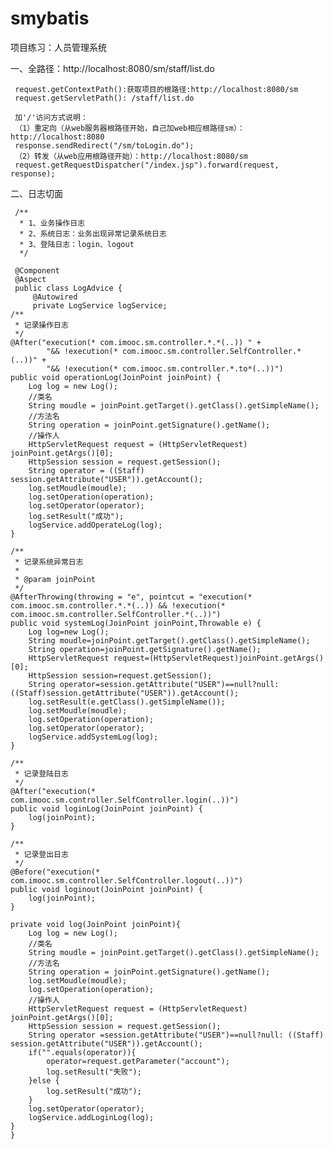 # smybatis
项目练习：人员管理系统

一、全路径：http://localhost:8080/sm/staff/list.do

     request.getContextPath():获取项目的根路径:http://localhost:8080/sm
     request.getServletPath(): /staff/list.do
     
     加'/'访问方式说明：
     （1）重定向（从web服务器根路径开始，自己加web相应根路径sm）：http://localhost:8080
     response.sendRedirect("/sm/toLogin.do"); 
     （2）转发（从web应用根路径开始）：http://localhost:8080/sm
     request.getRequestDispatcher("/index.jsp").forward(request, response); 
     
二、日志切面

     /**
      * 1、业务操作日志
      * 2、系统日志：业务出现异常记录系统日志
      * 3、登陆日志：login、logout
      */
     
     @Component
     @Aspect
     public class LogAdvice {
         @Autowired
         private LogService logService;         
    /**
     * 记录操作日志
     */
    @After("execution(* com.imooc.sm.controller.*.*(..)) " +
            "&& !execution(* com.imooc.sm.controller.SelfController.*(..))" +
            "&& !execution(* com.imooc.sm.controller.*.to*(..))")
    public void operationLog(JoinPoint joinPoint) {
        Log log = new Log();
        //类名
        String moudle = joinPoint.getTarget().getClass().getSimpleName();
        //方法名
        String operation = joinPoint.getSignature().getName();
        //操作人
        HttpServletRequest request = (HttpServletRequest) joinPoint.getArgs()[0];
        HttpSession session = request.getSession();
        String operator = ((Staff) session.getAttribute("USER")).getAccount();
        log.setMoudle(moudle);
        log.setOperation(operation);
        log.setOperator(operator);
        log.setResult("成功");
        logService.addOperateLog(log);
    }

    /**
     * 记录系统异常日志
     *
     * @param joinPoint
     */
    @AfterThrowing(throwing = "e", pointcut = "execution(* com.imooc.sm.controller.*.*(..)) && !execution(* com.imooc.sm.controller.SelfController.*(..))")
    public void systemLog(JoinPoint joinPoint,Throwable e) {
        Log log=new Log();
        String moudle=joinPoint.getTarget().getClass().getSimpleName();
        String operation=joinPoint.getSignature().getName();
        HttpServletRequest request=(HttpServletRequest)joinPoint.getArgs()[0];
        HttpSession session=request.getSession();
        String operator=session.getAttribute("USER")==null?null:((Staff)session.getAttribute("USER")).getAccount();
        log.setResult(e.getClass().getSimpleName());
        log.setMoudle(moudle);
        log.setOperation(operation);
        log.setOperator(operator);
        logService.addSystemLog(log);
    }

    /**
     * 记录登陆日志
     */
    @After("execution(* com.imooc.sm.controller.SelfController.login(..))")
    public void loginLog(JoinPoint joinPoint) {
        log(joinPoint);
    }

    /**
     * 记录登出日志
     */
    @Before("execution(* com.imooc.sm.controller.SelfController.logout(..))")
    public void loginout(JoinPoint joinPoint) {
        log(joinPoint);
    }

    private void log(JoinPoint joinPoint){
        Log log = new Log();
        //类名
        String moudle = joinPoint.getTarget().getClass().getSimpleName();
        //方法名
        String operation = joinPoint.getSignature().getName();
        log.setMoudle(moudle);
        log.setOperation(operation);
        //操作人
        HttpServletRequest request = (HttpServletRequest) joinPoint.getArgs()[0];
        HttpSession session = request.getSession();
        String operator =session.getAttribute("USER")==null?null: ((Staff) session.getAttribute("USER")).getAccount();
        if("".equals(operator)){
            operator=request.getParameter("account");
            log.setResult("失败");
        }else {
            log.setResult("成功");
        }
        log.setOperator(operator);
        logService.addLoginLog(log);
    }
    }

     
     